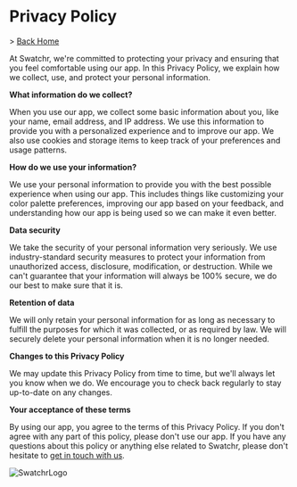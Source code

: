 # Privacy Policy

&gt; [Back Home](/)

At Swatchr, we're committed to protecting your privacy and ensuring that you feel comfortable using our app. In this Privacy Policy, we explain how we collect, use, and protect your personal information.

**What information do we collect?**

When you use our app, we collect some basic information about you, like your name, email address, and IP address. We use this information to provide you with a personalized experience and to improve our app. We also use cookies and storage items to keep track of your preferences and usage patterns.

**How do we use your information?**

We use your personal information to provide you with the best possible experience when using our app. This includes things like customizing your color palette preferences, improving our app based on your feedback, and understanding how our app is being used so we can make it even better.

**Data security**

We take the security of your personal information very seriously. We use industry-standard security measures to protect your information from unauthorized access, disclosure, modification, or destruction. While we can't guarantee that your information will always be 100% secure, we do our best to make sure that it is.

**Retention of data**

We will only retain your personal information for as long as necessary to fulfill the purposes for which it was collected, or as required by law. We will securely delete your personal information when it is no longer needed.

**Changes to this Privacy Policy**

We may update this Privacy Policy from time to time, but we'll always let you know when we do. We encourage you to check back regularly to stay up-to-date on any changes.

**Your acceptance of these terms**

By using our app, you agree to the terms of this Privacy Policy. If you don't agree with any part of this policy, please don't use our app. If you have any questions about this policy or anything else related to Swatchr, please don't hesitate to [get in touch with us](mailto:support@swatchr.app).

![SwatchrLogo](https://cdn.jsdelivr.net/gh/swatchr/app@main/public/swatchr-full-transp.png)
